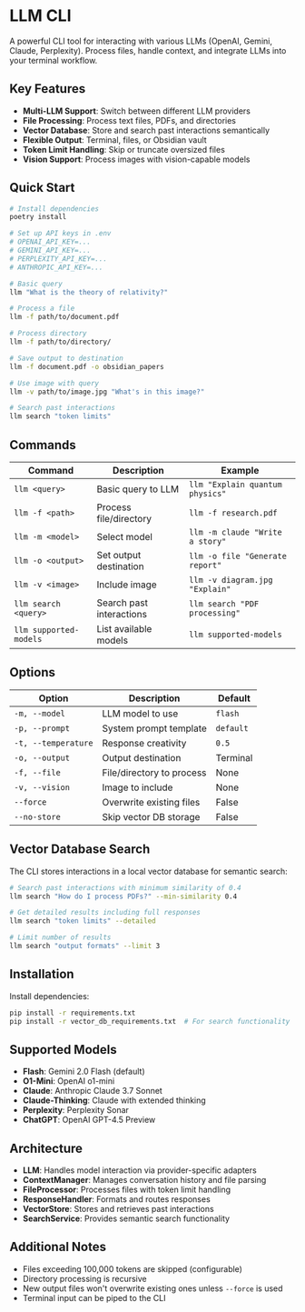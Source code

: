 # LLM CLI

A powerful CLI tool for interacting with various LLMs (OpenAI, Gemini, Claude, Perplexity). Process files, handle context, and integrate LLMs into your terminal workflow.

## Key Features

- **Multi-LLM Support**: Switch between different LLM providers
- **File Processing**: Process text files, PDFs, and directories
- **Vector Database**: Store and search past interactions semantically
- **Flexible Output**: Terminal, files, or Obsidian vault
- **Token Limit Handling**: Skip or truncate oversized files
- **Vision Support**: Process images with vision-capable models

## Quick Start

```bash
# Install dependencies
poetry install

# Set up API keys in .env
# OPENAI_API_KEY=...
# GEMINI_API_KEY=...
# PERPLEXITY_API_KEY=...
# ANTHROPIC_API_KEY=...

# Basic query
llm "What is the theory of relativity?"

# Process a file
llm -f path/to/document.pdf

# Process directory
llm -f path/to/directory/

# Save output to destination
llm -f document.pdf -o obsidian_papers

# Use image with query
llm -v path/to/image.jpg "What's in this image?"

# Search past interactions
llm search "token limits"
```

## Commands

| Command | Description | Example |
|---------|-------------|---------|
| `llm <query>` | Basic query to LLM | `llm "Explain quantum physics"` |
| `llm -f <path>` | Process file/directory | `llm -f research.pdf` |
| `llm -m <model>` | Select model | `llm -m claude "Write a story"` |
| `llm -o <output>` | Set output destination | `llm -o file "Generate report"` |
| `llm -v <image>` | Include image | `llm -v diagram.jpg "Explain"` |
| `llm search <query>` | Search past interactions | `llm search "PDF processing"` |
| `llm supported-models` | List available models | `llm supported-models` |

## Options

| Option | Description | Default |
|--------|-------------|---------|
| `-m, --model` | LLM model to use | `flash` |
| `-p, --prompt` | System prompt template | `default` |
| `-t, --temperature` | Response creativity | `0.5` |
| `-o, --output` | Output destination | Terminal |
| `-f, --file` | File/directory to process | None |
| `-v, --vision` | Image to include | None |
| `--force` | Overwrite existing files | False |
| `--no-store` | Skip vector DB storage | False |

## Vector Database Search

The CLI stores interactions in a local vector database for semantic search:

```bash
# Search past interactions with minimum similarity of 0.4
llm search "How do I process PDFs?" --min-similarity 0.4

# Get detailed results including full responses
llm search "token limits" --detailed

# Limit number of results
llm search "output formats" --limit 3
```

## Installation

Install dependencies:
```bash
pip install -r requirements.txt
pip install -r vector_db_requirements.txt  # For search functionality
```

## Supported Models

- **Flash**: Gemini 2.0 Flash (default)
- **O1-Mini**: OpenAI o1-mini
- **Claude**: Anthropic Claude 3.7 Sonnet
- **Claude-Thinking**: Claude with extended thinking
- **Perplexity**: Perplexity Sonar
- **ChatGPT**: OpenAI GPT-4.5 Preview

## Architecture

- **LLM**: Handles model interaction via provider-specific adapters
- **ContextManager**: Manages conversation history and file parsing
- **FileProcessor**: Processes files with token limit handling
- **ResponseHandler**: Formats and routes responses
- **VectorStore**: Stores and retrieves past interactions
- **SearchService**: Provides semantic search functionality

## Additional Notes

- Files exceeding 100,000 tokens are skipped (configurable)
- Directory processing is recursive
- New output files won't overwrite existing ones unless `--force` is used
- Terminal input can be piped to the CLI